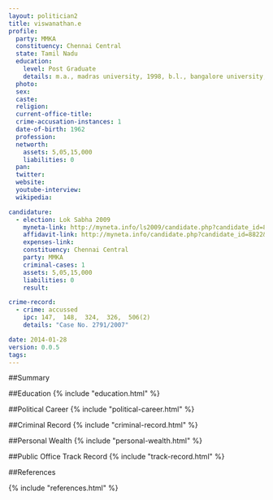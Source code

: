 ```yaml
---
layout: politician2
title: viswanathan.e
profile: 
  party: MMKA
  constituency: Chennai Central
  state: Tamil Nadu
  education: 
    level: Post Graduate
    details: m.a., madras university, 1998, b.l., bangalore university, 2001
  photo: 
  sex: 
  caste: 
  religion: 
  current-office-title: 
  crime-accusation-instances: 1
  date-of-birth: 1962
  profession: 
  networth: 
    assets: 5,05,15,000
    liabilities: 0
  pan: 
  twitter: 
  website: 
  youtube-interview: 
  wikipedia: 

candidature: 
  - election: Lok Sabha 2009
    myneta-link: http://myneta.info/ls2009/candidate.php?candidate_id=8822
    affidavit-link: http://myneta.info/candidate.php?candidate_id=8822&scan=original
    expenses-link: 
    constituency: Chennai Central 
    party: MMKA
    criminal-cases: 1
    assets: 5,05,15,000
    liabilities: 0
    result:  

crime-record: 
  - crime: accussed
    ipc: 147,  148,  324,  326,  506(2)
    details: "Case No. 2791/2007" 

date: 2014-01-28
version: 0.0.5
tags: 
---
```

##Summary


##Education
{% include "education.html" %}


##Political Career
{% include "political-career.html" %}


##Criminal Record
{% include "criminal-record.html" %}


##Personal Wealth
{% include "personal-wealth.html" %}


##Public Office Track Record
{% include "track-record.html" %}


##References


{% include "references.html" %}